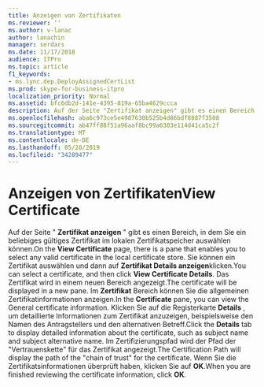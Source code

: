 ```yaml
---
title: Anzeigen von Zertifikaten
ms.reviewer: ''
ms.author: v-lanac
author: lanachin
manager: serdars
ms.date: 11/17/2018
audience: ITPro
ms.topic: article
f1_keywords:
- ms.lync.dep.DeployAssignedCertList
ms.prod: skype-for-business-itpro
localization_priority: Normal
ms.assetid: bfc6db2d-141e-4395-819a-65ba4629ccca
description: Auf der Seite "Zertifikat anzeigen" gibt es einen Bereich, in dem Sie ein beliebiges gültiges Zertifikat im lokalen Zertifikatspeicher auswählen können. Sie können ein Zertifikat auswählen und dann auf Zertifikat Details anzeigen klicken. Das Zertifikat wird in einem neuen Bereich angezeigt. Im Zertifikat Bereich können Sie die allgemeinen Zertifikatinformationen anzeigen. Klicken Sie auf die Registerkarte Details, um detaillierte Informationen zum Zertifikat anzuzeigen, beispielsweise den Namen des Antragstellers und den alternativen Betreff. Auf dem Zertifizierungspfad wird der Pfad der thechain von trustfor des Zertifikats angezeigt. Wenn Sie die Zertifikatsinformationen überprüft haben, klicken Sie auf OK.
ms.openlocfilehash: aba6c973ce5e4987630b525b4d86bdf8887f3508
ms.sourcegitcommit: ab47ff88f51a96aaf8bc99a6303e114d41ca5c2f
ms.translationtype: MT
ms.contentlocale: de-DE
ms.lasthandoff: 05/20/2019
ms.locfileid: "34289477"
---
```

# <a name="view-certificate"></a><span data-ttu-id="a9677-109">Anzeigen von Zertifikaten</span><span class="sxs-lookup"><span data-stu-id="a9677-109">View Certificate</span></span>
 
<span data-ttu-id="a9677-110">Auf der Seite " **Zertifikat anzeigen** " gibt es einen Bereich, in dem Sie ein beliebiges gültiges Zertifikat im lokalen Zertifikatspeicher auswählen können.</span><span class="sxs-lookup"><span data-stu-id="a9677-110">On the **View Certificate** page, there is a pane that enables you to select any valid certificate in the local certificate store.</span></span> <span data-ttu-id="a9677-111">Sie können ein Zertifikat auswählen und dann auf **Zertifikat Details anzeigen**klicken.</span><span class="sxs-lookup"><span data-stu-id="a9677-111">You can select a certificate, and then click **View Certificate Details**.</span></span> <span data-ttu-id="a9677-112">Das Zertifikat wird in einem neuen Bereich angezeigt.</span><span class="sxs-lookup"><span data-stu-id="a9677-112">The certificate will be displayed in a new pane.</span></span> <span data-ttu-id="a9677-113">Im **Zertifikat** Bereich können Sie die allgemeinen Zertifikatinformationen anzeigen.</span><span class="sxs-lookup"><span data-stu-id="a9677-113">In the **Certificate** pane, you can view the General certificate information.</span></span> <span data-ttu-id="a9677-114">Klicken Sie auf die Registerkarte **Details** , um detaillierte Informationen zum Zertifikat anzuzeigen, beispielsweise den Namen des Antragstellers und den alternativen Betreff.</span><span class="sxs-lookup"><span data-stu-id="a9677-114">Click the **Details** tab to display detailed information about the certificate, such as subject name and subject alternative name.</span></span> <span data-ttu-id="a9677-115">Im Zertifizierungspfad wird der Pfad der "Vertrauenskette" für das Zertifikat angezeigt.</span><span class="sxs-lookup"><span data-stu-id="a9677-115">The Certification Path will display the path of the "chain of trust" for the certificate.</span></span> <span data-ttu-id="a9677-116">Wenn Sie die Zertifikatsinformationen überprüft haben, klicken Sie auf **OK**.</span><span class="sxs-lookup"><span data-stu-id="a9677-116">When you are finished reviewing the certificate information, click **OK**.</span></span>
  

